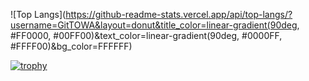 ![Top Langs](https://github-readme-stats.vercel.app/api/top-langs/?username=GitTOWA&layout=donut&title_color=linear-gradient(90deg, #FF0000, #00FF00)&text_color=linear-gradient(90deg, #0000FF, #FFFF00)&bg_color=FFFFFF)

[![trophy](https://github-profile-trophy.vercel.app/?username=GitTOWA)](https://github.com/GitTOWA/github-profile-trophy)
